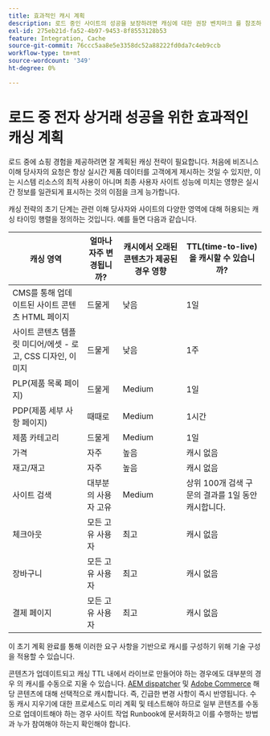 ```yaml
---
title: 효과적인 캐시 계획
description: 로드 중인 사이트의 성공을 보장하려면 캐싱에 대한 권장 벤치마크 를 참조하십시오.
exl-id: 275eb21d-fa52-4b97-9453-8f8553128b53
feature: Integration, Cache
source-git-commit: 76ccc5aa8e5e3358dc52a88222fd0da7c4eb9ccb
workflow-type: tm+mt
source-wordcount: '349'
ht-degree: 0%

---
```


# 로드 중 전자 상거래 성공을 위한 효과적인 캐싱 계획

로드 중에 쇼핑 경험을 제공하려면 잘 계획된 캐싱 전략이 필요합니다. 처음에 비즈니스 이해 당사자의 요청은 항상 실시간 제품 데이터를 고객에게 제시하는 것일 수 있지만, 이는 시스템 리소스의 최적 사용이 아니며 최종 사용자 사이트 성능에 미치는 영향은 실시간 정보를 일관되게 표시하는 것의 이점을 크게 능가합니다.

캐싱 전략의 초기 단계는 관련 이해 당사자와 사이트의 다양한 영역에 대해 허용되는 캐싱 타이밍 행렬을 정의하는 것입니다. 예를 들면 다음과 같습니다.

| 캐싱 영역 | 얼마나 자주 변경됩니까? | 캐시에서 오래된 콘텐츠가 제공된 경우 영향 | TTL(time-to-live)을 캐시할 수 있습니까? |
|---------------------------------------------------------------|--------------------|-------------------------------------------|-----------------------------------------------------|
| CMS를 통해 업데이트된 사이트 콘텐츠 HTML 페이지 | 드물게 | 낮음 | 1일 |
| 사이트 콘텐츠 템플릿 미디어/에셋 - 로고, CSS 디자인, 이미지 | 드물게 | 낮음 | 1주 |
| PLP(제품 목록 페이지) | 드물게 | Medium | 1일 |
| PDP(제품 세부 사항 페이지) | 때때로 | Medium | 1시간 |
| 제품 카테고리 | 드물게 | Medium | 1일 |
| 가격 | 자주 | 높음 | 캐시 없음 |
| 재고/재고 | 자주 | 높음 | 캐시 없음 |
| 사이트 검색 | 대부분의 사용자 고유 | Medium | 상위 100개 검색 구문의 결과를 1일 동안 캐시합니다. |
| 체크아웃 | 모든 고유 사용자 | 최고 | 캐시 없음 |
| 장바구니 | 모든 고유 사용자 | 최고 | 캐시 없음 |
| 결제 페이지 | 모든 고유 사용자 | 최고 | 캐시 없음 |

이 초기 계획 완료를 통해 이러한 요구 사항을 기반으로 캐시를 구성하기 위해 기술 구성을 적용할 수 있습니다.

콘텐츠가 업데이트되고 캐싱 TTL 내에서 라이브로 만들어야 하는 경우에도 대부분의 경우 의 캐시를 수동으로 지울 수 있습니다. [AEM dispatcher](https://experienceleague.adobe.com/docs/experience-manager-dispatcher/using/configuring/page-invalidate.html?lang=en) 및 [Adobe Commerce](../configuration//cli/manage-cache.md#clean-and-flush-cache-types) 해당 콘텐츠에 대해 선택적으로 캐시합니다. 즉, 긴급한 변경 사항이 즉시 반영됩니다. 수동 캐시 지우기에 대한 프로세스도 미리 계획 및 테스트해야 하므로 일부 콘텐츠를 수동으로 업데이트해야 하는 경우 사이트 작업 Runbook에 문서화하고 이를 수행하는 방법과 누가 참여해야 하는지 확인해야 합니다.
